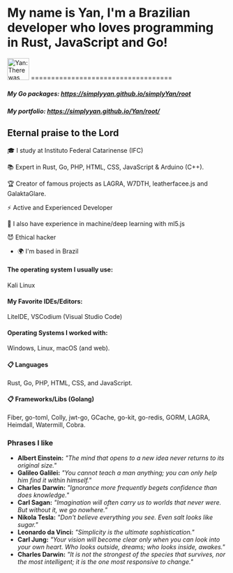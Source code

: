 # My name is Yan, I'm a Brazilian developer who loves programming in Rust, JavaScript and Go! 
<img src="https://raw.githubusercontent.com/simplyYan/simplyYan/main/walk.gif" alt="Yan: There was supposed to be an image here -_-" width="50" height="50">
===================================

##### My Go packages: https://simplyyan.github.io/simplyYan/root
##### My portfolio: https://simplyyan.github.io/Yan/root/
**Eternal praise to the Lord**
-------------

🎓 I study at Instituto Federal Catarinense (IFC)

📚 Expert in Rust, Go, PHP, HTML, CSS, JavaScript & Arduino (C++). 

🏆 Creator of famous projects as LAGRA, W7DTH, leatherfacee.js and GalaktaGlare.

⚡ Active and Experienced Developer

🤖 I also have experience in machine/deep learning with ml5.js

😈 Ethical hacker

* 🌍  I'm based in Brazil

#### The operating system I usually use:
Kali Linux

#### My Favorite IDEs/Editors:
LiteIDE, VSCodium (Visual Studio Code)

#### Operating Systems I worked with:
Windows, Linux, macOS (and web).

#### 📋 Languages
Rust, Go, PHP, HTML, CSS, and JavaScript.

#### 📋 Frameworks/Libs (Golang)
Fiber, go-toml, Colly, jwt-go, GCache, go-kit, go-redis, GORM, LAGRA, Heimdall, Watermill, Cobra.

### Phrases I like
- **Albert Einstein:** *"The mind that opens to a new idea never returns to its original size."*
- **Galileo Galilei:** *"You cannot teach a man anything; you can only help him find it within himself."*
- **Charles Darwin:** *"Ignorance more frequently begets confidence than does knowledge."*
- **Carl Sagan:** *"Imagination will often carry us to worlds that never were. But without it, we go nowhere."*
- **Nikola Tesla:** *"Don't believe everything you see. Even salt looks like sugar."*
- **Leonardo da Vinci:** *"Simplicity is the ultimate sophistication."*
- **Carl Jung:** *"Your vision will become clear only when you can look into your own heart. Who looks outside, dreams; who looks inside, awakes."*
- **Charles Darwin:** *"It is not the strongest of the species that survives, nor the most intelligent; it is the one most responsive to change."*
